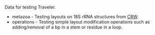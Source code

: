Data for testing Traveler.

* metazoa     - Testing layouts on 18S rRNA structures from [CRW](http://www.rna.icmb.utexas.edu/).
* operations  - Testing simple layout modification operations such as adding/removal of a bp in a stem or residue in a loop.
